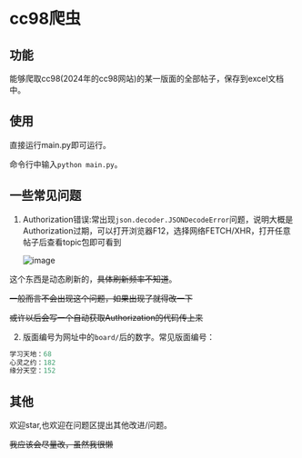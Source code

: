 # cc98爬虫
## 功能

能够爬取cc98(2024年的cc98网站)的某一版面的全部帖子，保存到excel文档中。

## 使用

直接运行main.py即可运行。

命令行中输入```python main.py```。

## 一些常见问题

1. Authorization错误:常出现```json.decoder.JSONDecodeError```问题，说明大概是Authorization过期，可以打开浏览器F12，选择网络FETCH/XHR，打开任意帖子后查看topic包即可看到
  
   ![image](https://github.com/AKonjac0/spider_cc98/assets/110406952/7a7b5804-2869-4aeb-8c86-c12bad749dac)

这个东西是动态刷新的，~~具体刷新频率不知道~~。

~~一般而言不会出现这个问题，如果出现了就得改一下~~

~~或许以后会写一个自动获取Authorization的代码传上来~~

2.  版面编号为网址中的```board/```后的数字。常见版面编号：
```c
学习天地：68
心灵之约：182
缘分天空：152
```

## 其他

欢迎star,也欢迎在问题区提出其他改进/问题。

~~我应该会尽量改，虽然我很懒~~
